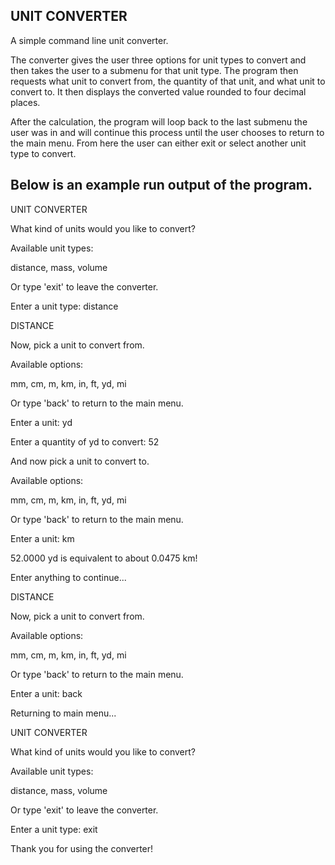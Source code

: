 UNIT CONVERTER
--------------
A simple command line unit converter.

The converter gives the user three options for unit types to convert
and then takes the user to a submenu for that unit type. The program
then requests what unit to convert from, the quantity of that unit,
and what unit to convert to. It then displays the converted value
rounded to four decimal places.

After the calculation, the program will loop back to the last submenu
the user was in and will continue this process until the user chooses 
to return to the main menu. From here the user can either exit or select
another unit type to convert.

Below is an example run output of the program.
------------

UNIT CONVERTER

What kind of units would you like to convert?

Available unit types:

distance, mass, volume

Or type 'exit' to leave the converter.

Enter a unit type: distance

DISTANCE

Now, pick a unit to convert from.

Available options:

mm, cm, m, km, in, ft, yd, mi

Or type 'back' to return to the main menu.

Enter a unit: yd

Enter a quantity of yd to convert: 52

And now pick a unit to convert to.

Available options:

mm, cm, m, km, in, ft, yd, mi

Or type 'back' to return to the main menu.

Enter a unit: km

52.0000 yd is equivalent to about 0.0475 km!

Enter anything to continue...

DISTANCE

Now, pick a unit to convert from.

Available options:

mm, cm, m, km, in, ft, yd, mi

Or type 'back' to return to the main menu.

Enter a unit: back

Returning to main menu...

UNIT CONVERTER

What kind of units would you like to convert?

Available unit types:

distance, mass, volume

Or type 'exit' to leave the converter.

Enter a unit type: exit

Thank you for using the converter!
